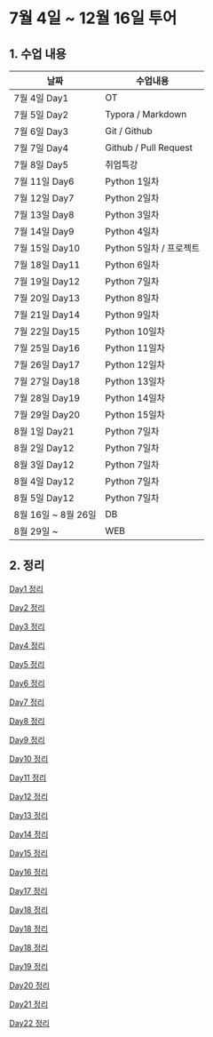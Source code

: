 # 7월 4일 ~ 12월 16일 투어



## 1. 수업 내용



| 날짜           | 수업내용               |
| -------------- | ---------------------- |
| 7월 4일 Day1   | OT                     |
| 7월 5일 Day2   | Typora / Markdown      |
| 7월 6일 Day3   | Git / Github           |
| 7월 7일 Day4   | Github / Pull Request  |
| 7월 8일 Day5   | 취업특강               |
| 7월 11일 Day6  | Python 1일차           |
| 7월 12일 Day7  | Python 2일차           |
| 7월 13일 Day8  | Python 3일차           |
| 7월 14일 Day9  | Python 4일차           |
| 7월 15일 Day10 | Python 5일차 / 프로젝트 |
| 7월 18일 Day11 | Python 6일차 |
| 7월 19일 Day12 | Python 7일차 |
| 7월 20일 Day13 | Python 8일차 |
| 7월 21일 Day14 | Python 9일차 |
| 7월 22일 Day15 | Python 10일차 |
| 7월 25일 Day16 | Python 11일차 |
| 7월 26일 Day17 | Python 12일차 |
| 7월 27일 Day18 | Python 13일차 |
| 7월 28일 Day19 | Python 14일차 |
| 7월 29일 Day20 | Python 15일차 |
| 8월 1일 Day21 | Python 7일차 |
| 8월 2일 Day12 | Python 7일차 |
| 8월 3일 Day12 | Python 7일차 |
| 8월 4일 Day12 | Python 7일차 |
| 8월 5일 Day12 | Python 7일차 |
| 8월 16일 ~ 8월 26일 | DB |
| 8월 29일 ~ | WEB

## 2. 정리

[Day1 정리](markdown/Markdown_day001.md)

[Day2 정리](markdown/Markdown_day002.md)

[Day3 정리](markdown/Markdown_day003.md)

[Day4 정리](markdown/Markdown_day004.md)

[Day5 정리](markdown/Markdown_day005.md)

[Day6 정리](markdown/Markdown_day006.md)

[Day7 정리](markdown/Markdown_day007.md)

[Day8 정리](markdown/Markdown_day008.md)

[Day9 정리](markdown/Markdown_day009.md)

[Day10 정리](markdown/Markdown_day010.md)

[Day11 정리](markdown/Markdown_day011.md)

[Day12 정리](markdown/Markdown_day012.md)

[Day13 정리](markdown/Markdown_day013.md)

[Day14 정리](markdown/Markdown_day014.md)

[Day15 정리](markdown/Markdown_day015.md)

[Day16 정리](markdown/Markdown_day016.md)

[Day17 정리](markdown/Markdown_day017.md)

[Day18 정리](markdown/Markdown_day018.md)

[Day18 정리](markdown/Markdown_day018.md)

[Day18 정리](markdown/Markdown_day018.md)

[Day19 정리](markdown/Markdown_day019.md)

[Day20 정리](markdown/Markdown_day020.md)

[Day21 정리](markdown/Markdown_day021.md)

[Day22 정리](markdown/Markdown_day022.md)

